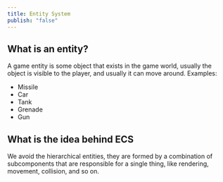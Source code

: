 ```yaml
---
title: Entity System
publish: "false"
---
```

## What is an entity?
A game entity is some object that exists in the game world, usually the object is visible to the player, and usually it can move around. Examples:
- Missile
- Car
- Tank
- Grenade
- Gun

## What is the idea behind ECS

We avoid the hierarchical entities, they are formed by a combination of subcomponents that are responsible for a single thing, like rendering, movement, collision, and so on.
